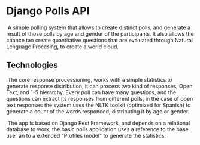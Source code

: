 # Django Polls API

​	A simple polling system that allows to create distinct polls, and generate a result of those polls by age and gender of the participants. It also allows the chance tao create quantitative questions  that are evaluated through Natural Lenguage Procesing, to create a world cloud. 

## Technologies

​	The core response processioning,  works with a simple statistics to generate response distribution, it can process two kind of responses, Open Text, and 1-5 hierarchy, Every poll can have many questions, and the questions can extract its responses from different polls, in the case of open text responses the system  uses the  NLTK toolkit (optimized for Spanish) to generate a count of the words responded, distributing it by age or gender. 

​	The app is based on Django Rest Framework, and depends on a relational database to work, the basic polls application uses a reference to the base user an to a extended "Profiles model" to generate the statistics.


